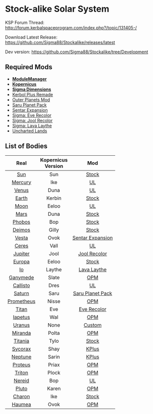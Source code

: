 # Stock-alike Solar System


KSP Forum Thread: http://forum.kerbalspaceprogram.com/index.php?/topic/131405-/

Download Latest Release: https://github.com/Sigma88/Stockalike/releases/latest

Dev version: https://github.com/Sigma88/Stockalike/tree/Development



## Required Mods

- [**ModuleManager**](http://forum.kerbalspaceprogram.com/index.php?/topic/50533-/)
- [**Kopernicus**](http://forum.kerbalspaceprogram.com/index.php?/topic/103277-/)
- [**Sigma Dimensions**](http://forum.kerbalspaceprogram.com/index.php?/topic/126548-/)
- [Kerbol Plus Remade](http://forum.kerbalspaceprogram.com/index.php?/topic/124505-/)
- [Outer Planets Mod](http://forum.kerbalspaceprogram.com/index.php?/topic/93999-/)
- [Saru Planet Pack](http://forum.kerbalspaceprogram.com/index.php?/topic/119263-/)
- [Sentar Expansion](http://forum.kerbalspaceprogram.com/index.php?/topic/117355-/)
- [Sigma: Eve Recolor](http://forum.kerbalspaceprogram.com/index.php?/topic/122481-/)
- [Sigma: Jool Recolor](http://forum.kerbalspaceprogram.com/index.php?/topic/122505-/)
- [Sigma: Lava Laythe](http://forum.kerbalspaceprogram.com/index.php?/topic/130418-/)
- [Uncharted Lands](http://forum.kerbalspaceprogram.com/index.php?/topic/120111-/)


## List of Bodies

| Real | Kopernicus<br>Version | Mod |
|:----:|:----:|:----:|
| [Sun](https://github.com/Sigma88/Stockalike/tree/master/GameData/StockalikeSolarSystem/Configs/Bodies/Sun) | Sun | [Stock](http://wiki.kerbalspaceprogram.com/wiki/Sun) |
| [Mercury](https://github.com/Sigma88/Stockalike/tree/master/GameData/StockalikeSolarSystem/Configs/Bodies/Mercury) | Ike | [UL](http://forum.kerbalspaceprogram.com/index.php?/topic/120111-/) |
| [Venus](https://github.com/Sigma88/Stockalike/tree/master/GameData/StockalikeSolarSystem/Configs/Bodies/Venus) | Duna | [UL](http://forum.kerbalspaceprogram.com/index.php?/topic/120111-/) |
| [Earth](https://github.com/Sigma88/Stockalike/tree/master/GameData/StockalikeSolarSystem/Configs/Bodies/Earth) | Kerbin | [Stock](http://wiki.kerbalspaceprogram.com/wiki/Kerbin) |
| [Moon](https://github.com/Sigma88/Stockalike/tree/master/GameData/StockalikeSolarSystem/Configs/Bodies/EarthSatellites) | Eeloo | [UL](http://forum.kerbalspaceprogram.com/index.php?/topic/120111-/) |
| [Mars](https://github.com/Sigma88/Stockalike/tree/master/GameData/StockalikeSolarSystem/Configs/Bodies/Mars) | Duna | [Stock](http://wiki.kerbalspaceprogram.com/wiki/Duna) |
| [Phobos](https://github.com/Sigma88/Stockalike/tree/master/GameData/StockalikeSolarSystem/Configs/Bodies/MarsSatellites) | Bop | [Stock](http://wiki.kerbalspaceprogram.com/wiki/Bop) |
| [Deimos](https://github.com/Sigma88/Stockalike/tree/master/GameData/StockalikeSolarSystem/Configs/Bodies/MarsSatellites) | Gilly | [Stock](http://wiki.kerbalspaceprogram.com/wiki/Gilly) |
| [Vesta](https://github.com/Sigma88/Stockalike/tree/master/GameData/StockalikeSolarSystem/Configs/Bodies/DwarfPlanets) | Ovok | [Sentar Expansion](http://forum.kerbalspaceprogram.com/index.php?/topic/117355-/) |
| [Ceres](https://github.com/Sigma88/Stockalike/tree/master/GameData/StockalikeSolarSystem/Configs/Bodies/DwarfPlanets) | Vall | [UL](http://forum.kerbalspaceprogram.com/index.php?/topic/120111-/) |
| [Jupiter](https://github.com/Sigma88/Stockalike/tree/master/GameData/StockalikeSolarSystem/Configs/Bodies/Jupiter) | Jool | [Jool Recolor](http://forum.kerbalspaceprogram.com/index.php?/topic/122505-/) |
| [Europa](https://github.com/Sigma88/Stockalike/tree/master/GameData/StockalikeSolarSystem/Configs/Bodies/JupiterSatellites) | Eeloo | [Stock](http://wiki.kerbalspaceprogram.com/wiki/Eeloo) |
| [Io](https://github.com/Sigma88/Stockalike/tree/master/GameData/StockalikeSolarSystem/Configs/Bodies/JupiterSatellites) | Laythe | [Lava Laythe](http://forum.kerbalspaceprogram.com/index.php?/topic/130418-/) |
| [Ganymede](https://github.com/Sigma88/Stockalike/tree/master/GameData/StockalikeSolarSystem/Configs/Bodies/JupiterSatellites) | Slate | [OPM](http://forum.kerbalspaceprogram.com/index.php?/topic/93999-/) |
| [Callisto](https://github.com/Sigma88/Stockalike/tree/master/GameData/StockalikeSolarSystem/Configs/Bodies/JupiterSatellites) | Dres | [UL](http://forum.kerbalspaceprogram.com/index.php?/topic/120111-/) |
| [Saturn](https://github.com/Sigma88/Stockalike/tree/master/GameData/StockalikeSolarSystem/Configs/Bodies/Saturn) | Saru | [Saru Planet Pack](http://forum.kerbalspaceprogram.com/index.php?/topic/119263-/) |
| [Prometheus](https://github.com/Sigma88/Stockalike/tree/master/GameData/StockalikeSolarSystem/Configs/Bodies/SaturnSatellites) | Nisse | [OPM](http://forum.kerbalspaceprogram.com/index.php?/topic/93999-/) |
| [Titan](https://github.com/Sigma88/Stockalike/tree/master/GameData/StockalikeSolarSystem/Configs/Bodies/SaturnSatellites) | Eve | [Eve Recolor](http://forum.kerbalspaceprogram.com/index.php?/topic/122481-/) |
| [Iapetus](https://github.com/Sigma88/Stockalike/tree/master/GameData/StockalikeSolarSystem/Configs/Bodies/SaturnSatellites) | Wal | [OPM](http://forum.kerbalspaceprogram.com/index.php?/topic/93999-/) |
| [Uranus](https://github.com/Sigma88/Stockalike/tree/master/GameData/StockalikeSolarSystem/Configs/Bodies/Uranus) | None | [Custom](https://github.com/Sigma88/Stockalike/tree/master/GameData/StockalikeSolarSystem/Configs/Bodies/Uranus) |
| [Miranda](https://github.com/Sigma88/Stockalike/tree/master/GameData/StockalikeSolarSystem/Configs/Bodies/UranusSatellites) | Polta | [OPM](http://forum.kerbalspaceprogram.com/index.php?/topic/93999-/) |
| [Titania](https://github.com/Sigma88/Stockalike/tree/master/GameData/StockalikeSolarSystem/Configs/Bodies/UranusSatellites) | Tylo | [Stock](http://wiki.kerbalspaceprogram.com/wiki/Tylo) |
| [Sycorax](https://github.com/Sigma88/Stockalike/tree/master/GameData/StockalikeSolarSystem/Configs/Bodies/UranusSatellites) | Shay | [KPlus](http://forum.kerbalspaceprogram.com/index.php?/topic/124505-/) |
| [Neptune](https://github.com/Sigma88/Stockalike/tree/master/GameData/StockalikeSolarSystem/Configs/Bodies/Neptune) | Sarin | [KPlus](http://forum.kerbalspaceprogram.com/index.php?/topic/124505-/) |
| [Proteus](https://github.com/Sigma88/Stockalike/tree/master/GameData/StockalikeSolarSystem/Configs/Bodies/NeptuneSatellites) | Priax | [OPM](http://forum.kerbalspaceprogram.com/index.php?/topic/93999-/) |
| [Triton](https://github.com/Sigma88/Stockalike/tree/master/GameData/StockalikeSolarSystem/Configs/Bodies/NeptuneSatellites) | Plock | [OPM](http://forum.kerbalspaceprogram.com/index.php?/topic/93999-/) |
| [Nereid](https://github.com/Sigma88/Stockalike/tree/master/GameData/StockalikeSolarSystem/Configs/Bodies/NeptuneSatellites) | Bop | [UL](http://forum.kerbalspaceprogram.com/index.php?/topic/120111-/) |
| [Pluto](https://github.com/Sigma88/Stockalike/tree/master/GameData/StockalikeSolarSystem/Configs/Bodies/DwarfPlanets) | Karen | [OPM](http://forum.kerbalspaceprogram.com/index.php?/topic/93999-/) |
| [Charon](https://github.com/Sigma88/Stockalike/tree/master/GameData/StockalikeSolarSystem/Configs/Bodies/DwarfPlanets) | Ike | [Stock](http://wiki.kerbalspaceprogram.com/wiki/Ike) |
| [Haumea](https://github.com/Sigma88/Stockalike/tree/master/GameData/StockalikeSolarSystem/Configs/Bodies/DwarfPlanets) | Ovok | [OPM](http://forum.kerbalspaceprogram.com/index.php?/topic/93999-/) |
